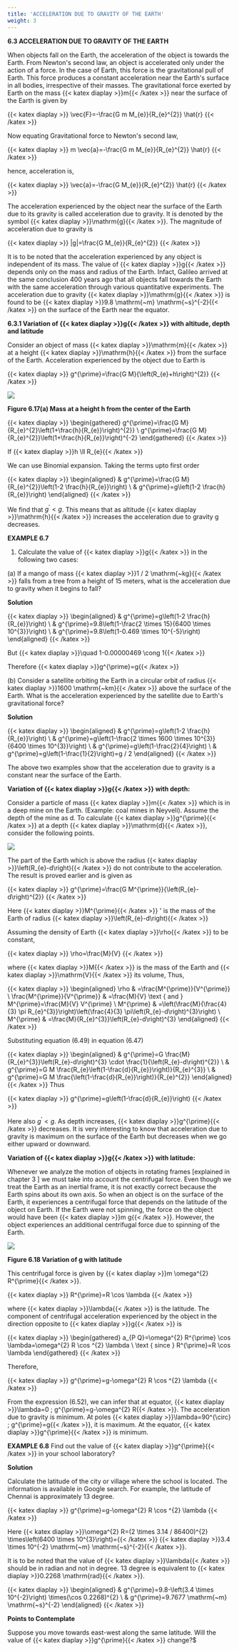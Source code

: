 ```yaml
---
title: 'ACCELERATION DUE TO GRAVITY OF THE EARTH'
weight: 3
---
```

**6.3 ACCELERATION DUE TO GRAVITY OF THE EARTH**

When objects fall on the Earth, the acceleration of the object is towards the Earth. From Newton's second law, an object is accelerated only under the action of a force. In the case of Earth, this force is the gravitational pull of Earth. This force produces a constant acceleration near the Earth's surface in all bodies, irrespective of their masses. The gravitational force exerted by Earth on the mass {{< katex diaplay >}}m{{< /katex >}} near the surface of the Earth is given by

{{< katex diaplay >}}
\vec{F}=-\frac{G m M_{e}}{R_{e}^{2}} \hat{r}
{{< /katex >}}

Now equating Gravitational force to Newton's second law,

{{< katex diaplay >}}
m \vec{a}=-\frac{G m M_{e}}{R_{e}^{2}} \hat{r}
{{< /katex >}}

hence, acceleration is,

{{< katex diaplay >}}
\vec{a}=-\frac{G M_{e}}{R_{e}^{2}} \hat{r}
{{< /katex >}}

The acceleration experienced by the object near the surface of the Earth due to its gravity is called acceleration due to gravity. It is denoted by the symbol {{< katex diaplay >}}\mathrm{g}{{< /katex >}}. The magnitude of acceleration due to gravity is

{{< katex diaplay >}}
|g|=\frac{G M_{e}}{R_{e}^{2}}
{{< /katex >}}


It is to be noted that the acceleration experienced by any object is independent of its mass. The value of {{< katex diaplay >}}g{{< /katex >}}  depends only on the mass and radius of the Earth. Infact, Galileo arrived at the same conclusion 400 years ago that all objects fall towards the Earth with the same acceleration through various quantitative experiments. The acceleration due to gravity {{< katex diaplay >}}\mathrm{g}{{< /katex >}} is found to be {{< katex diaplay >}}9.8 \mathrm{~m} \mathrm{~s}^{-2}{{< /katex >}} on the surface of the Earth near the equator.

**6.3.1 Variation of {{< katex diaplay >}}g{{< /katex >}} with altitude, depth and latitude**

Consider an object of mass {{< katex diaplay >}}\mathrm{m}{{< /katex >}} at a height {{< katex diaplay >}}\mathrm{h}{{< /katex >}} from the surface of the Earth. Acceleration experienced by the object due to Earth is

{{< katex diaplay >}}
g^{\prime}=\frac{G M}{\left(R_{e}+h\right)^{2}}
{{< /katex >}}

![](h3.png)

**Figure 6.17(a) Mass at a height h from the center of the Earth**

{{< katex diaplay >}}
\begin{gathered}
g^{\prime}=\frac{G M}{R_{e}^{2}\left(1+\frac{h}{R_{e}}\right)^{2}} \\
g^{\prime}=\frac{G M}{R_{e}^{2}}\left(1+\frac{h}{R_{e}}\right)^{-2}
\end{gathered}
{{< /katex >}}

If {{< katex diaplay >}}h \ll R_{e}{{< /katex >}}

We can use Binomial expansion. Taking the terms upto first order

{{< katex diaplay >}}
\begin{aligned}
& g^{\prime}=\frac{G M}{R_{e}^{2}}\left(1-2 \frac{h}{R_{e}}\right) \\
& g^{\prime}=g\left(1-2 \frac{h}{R_{e}}\right)
\end{aligned}
{{< /katex >}}

We find that $g^{\prime}<g$. This means that as altitude {{< katex diaplay >}}\mathrm{h}{{< /katex >}} increases the acceleration due to gravity g decreases.

**EXAMPLE 6.7**

1. Calculate the value of {{< katex diaplay >}}g{{< /katex >}} in the following two cases:

(a) If a mango of mass {{< katex diaplay >}}1 / 2 \mathrm{~kg}{{< /katex >}} falls from a tree from a height of 15 meters, what is the acceleration due to gravity when it begins to fall?


**Solution**

{{< katex diaplay >}}
\begin{aligned}
& g^{\prime}=g\left(1-2 \frac{h}{R_{e}}\right) \\
& g^{\prime}=9.8\left(1-\frac{2 \times 15}{6400 \times 10^{3}}\right) \\
& g^{\prime}=9.8\left(1-0.469 \times 10^{-5}\right)
\end{aligned}
{{< /katex >}}

But {{< katex diaplay >}}\quad 1-0.00000469 \cong 1{{< /katex >}}

Therefore {{< katex diaplay >}}g^{\prime}=g{{< /katex >}}

(b) Consider a satellite orbiting the Earth in a circular orbit of radius {{< katex diaplay >}}1600 \mathrm{~km}{{< /katex >}} above the surface of the Earth. What is the acceleration experienced by the satellite due to Earth's gravitational force?

**Solution**

{{< katex diaplay >}}
\begin{aligned}
& g^{\prime}=g\left(1-2 \frac{h}{R_{e}}\right) \\
& g^{\prime}=g\left(1-\frac{2 \times 1600 \times 10^{3}}{6400 \times 10^{3}}\right) \\
& g^{\prime}=g\left(1-\frac{2}{4}\right) \\
& g^{\prime}=g\left(1-\frac{1}{2}\right)=g / 2
\end{aligned}
{{< /katex >}}

The above two examples show that the acceleration due to gravity is a constant near the surface of the Earth.

**Variation of {{< katex diaplay >}}g{{< /katex >}} with depth:**

Consider a particle of mass {{< katex diaplay >}}m{{< /katex >}} which is in a deep mine on the Earth. (Example: coal mines in Neyveli). Assume the depth of the mine as d. To calculate {{< katex diaplay >}}g^{\prime}{{< /katex >}} at a depth {{< katex diaplay >}}\mathrm{d}{{< /katex >}}, consider the following points.

![](j1.png)

The part of the Earth which is above the radius {{< katex diaplay >}}\left(R_{e}-d\right){{< /katex >}} do not contribute to the acceleration. The result is proved earlier and is given as

{{< katex diaplay >}}
g^{\prime}=\frac{G M^{\prime}}{\left(R_{e}-d\right)^{2}}
{{< /katex >}}

Here {{< katex diaplay >}}M^{\prime}{{< /katex >}} ' is the mass of the Earth of radius {{< katex diaplay >}}\left(R_{e}-d\right){{< /katex >}}

Assuming the density of Earth {{< katex diaplay >}}\rho{{< /katex >}} to be constant,

{{< katex diaplay >}}
\rho=\frac{M}{V}
{{< /katex >}}

where {{< katex diaplay >}}M{{< /katex >}} is the mass of the Earth and {{< katex diaplay >}}\mathrm{V}{{< /katex >}} its volume, Thus,

{{< katex diaplay >}}
\begin{aligned}
\rho & =\frac{M^{\prime}}{V^{\prime}} \\
\frac{M^{\prime}}{V^{\prime}} & =\frac{M}{V} \text { and } M^{\prime}=\frac{M}{V} V^{\prime} \\
M^{\prime} & =\left(\frac{M}{\frac{4}{3} \pi R_{e}^{3}}\right)\left(\frac{4}{3} \pi\left(R_{e}-d\right)^{3}\right) \\
M^{\prime} & =\frac{M}{R_{e}^{3}}\left(R_{e}-d\right)^{3}
\end{aligned}
{{< /katex >}}

Substituting equation (6.49) in equation (6.47)

{{< katex diaplay >}}
\begin{aligned}
& g^{\prime}=G \frac{M}{R_{e}^{3}}\left(R_{e}-d\right)^{3} \cdot \frac{1}{\left(R_{e}-d\right)^{2}} \\
& g^{\prime}=G M \frac{R_{e}\left(1-\frac{d}{R_{e}}\right)}{R_{e}^{3}} \\
& g^{\prime}=G M \frac{\left(1-\frac{d}{R_{e}}\right)}{R_{e}^{2}}
\end{aligned}
{{< /katex >}}
Thus

{{< katex diaplay >}}
g^{\prime}=g\left(1-\frac{d}{R_{e}}\right)
{{< /katex >}}

Here also $g^{\prime}<g$. As depth increases, {{< katex diaplay >}}g^{\prime}{{< /katex >}} decreases. It is very interesting to know that acceleration due to gravity is maximum on the surface of the Earth but decreases when we go either upward or downward.

**Variation of {{< katex diaplay >}}g{{< /katex >}} with latitude:**

Whenever we analyze the motion of objects in rotating frames [explained in chapter 3 ] we must take into account the centrifugal force. Even though we treat the Earth as an inertial frame, it is not exactly correct because the Earth spins about its own axis. So when an object is on the surface of the Earth, it experiences a centrifugal force that depends on the latitude of the object on Earth. If the Earth were not spinning, the force on the object would have been {{< katex diaplay >}}m g{{< /katex >}}. However, the object experiences an additional centrifugal force due to spinning of the Earth.


![](j2.png)

**Figure 6.18 Variation of g with latitude**

This centrifugal force is given by {{< katex diaplay >}}m \omega^{2} R^{\prime}{{< /katex >}}.

{{< katex diaplay >}}
R^{\prime}=R \cos \lambda
{{< /katex >}}

where {{< katex diaplay >}}\lambda{{< /katex >}} is the latitude. The component of centrifugal acceleration experienced by the object in the direction opposite to {{< katex diaplay >}}g{{< /katex >}} is

{{< katex diaplay >}}
\begin{gathered}
a_{P Q}=\omega^{2} R^{\prime} \cos \lambda=\omega^{2} R \cos ^{2} \lambda \\
\text { since } R^{\prime}=R \cos \lambda
\end{gathered}
{{< /katex >}}

Therefore,

{{< katex diaplay >}}
g^{\prime}=g-\omega^{2} R \cos ^{2} \lambda
{{< /katex >}}

From the expression (6.52), we can infer that at equator, {{< katex diaplay >}}\lambda=0 ; g^{\prime}=g-\omega^{2} R{{< /katex >}}. The acceleration due to gravity is minimum. At poles {{< katex diaplay >}}\lambda=90^{\circ} ; g^{\prime}=g{{< /katex >}}, it is maximum. At the equator, {{< katex diaplay >}}g^{\prime}{{< /katex >}} is minimum.

**EXAMPLE 6.8**
Find out the value of {{< katex diaplay >}}g^{\prime}{{< /katex >}} in your school laboratory?

**Solution**

Calculate the latitude of the city or village where the school is located. The information is available in Google search. For example, the latitude of Chennai is approximately 13 degree.

{{< katex diaplay >}}
g^{\prime}=g-\omega^{2} R \cos ^{2} \lambda
{{< /katex >}}

Here {{< katex diaplay >}}\omega^{2} R=(2 \times 3.14 / 86400)^{2} \times\left(6400 \times 10^{3}\right)={{< /katex >}} {{< katex diaplay >}}3.4 \times 10^{-2} \mathrm{~m} \mathrm{~s}^{-2}{{< /katex >}}.

It is to be noted that the value of {{< katex diaplay >}}\lambda{{< /katex >}} should be in radian and not in degree. 13 degree is equivalent to {{< katex diaplay >}}0.2268 \mathrm{rad}{{< /katex >}}.

{{< katex diaplay >}}
\begin{aligned}
& g^{\prime}=9.8-\left(3.4 \times 10^{-2}\right) \times(\cos 0.2268)^{2} \\
& g^{\prime}=9.7677 \mathrm{~m} \mathrm{~s}^{-2}
\end{aligned}
{{< /katex >}}


**Points to Contemplate**

Suppose you move towards east-west along the same latitude. Will the value of {{< katex diaplay >}}g^{\prime}{{< /katex >}} change?$
